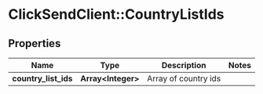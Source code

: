# ClickSendClient::CountryListIds

## Properties
Name | Type | Description | Notes
------------ | ------------- | ------------- | -------------
**country_list_ids** | **Array&lt;Integer&gt;** | Array of country ids | 



